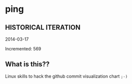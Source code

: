 # ping

## HISTORICAL ITERATION
2014-03-17

Incremented: 569

## What is this?? 
Linux skills to hack the github commit visualization chart `;-)`
